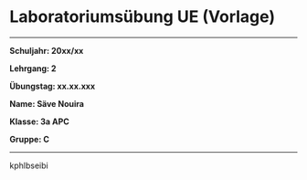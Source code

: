 # Laboratoriumsübung UE (Vorlage)

---

__Schuljahr: 20xx/xx__

__Lehrgang: 2__

__Übungstag: xx.xx.xxx__

__Name: Säve Nouira__

__Klasse: 3a APC__

__Gruppe: C__


---

kphlbseibi